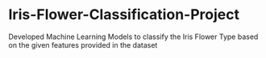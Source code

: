 # Iris-Flower-Classification-Project
Developed Machine Learning Models to classify the Iris Flower Type based on the given features provided in the dataset
